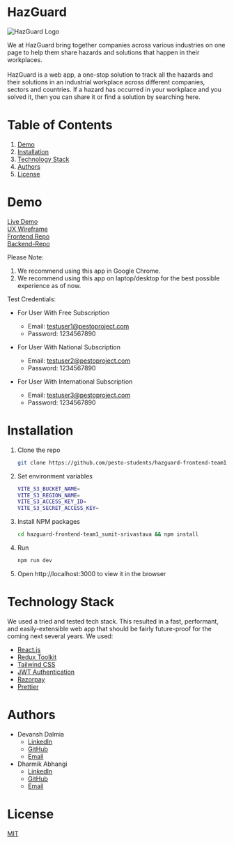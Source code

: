# HazGuard

![HazGuard Logo](https://user-images.githubusercontent.com/49364985/213794267-9eb620a6-f2da-483c-8596-4a01de1b54a5.png)

We at HazGuard bring together companies across various industries on one page to help them share hazards and solutions that happen in their workplaces.
<br/>
<br/>
HazGuard is a web app, a one-stop solution to track all the hazards and their solutions in an industrial workplace across different companies, sectors and countries. If a hazard has occurred in your workplace and you solved it, then you can share it or find a solution by searching here.
<br/>

# Table of Contents

1. [Demo](#demo)
2. [Installation](#installation)
3. [Technology Stack](#technology-stack)
4. [Authors](#authors)
5. [License](#license)

# Demo

[Live Demo](https://www.hazguard.tech/)<br/>
[UX Wireframe](https://www.figma.com/file/EzQZ1Tya0jlxJ0jKS55uEH/HazGuard)<br/>
[Frontend Repo](https://github.com/pesto-students/hazguard-frontend-team1_sumit-srivastava)<br/>
[Backend-Repo](https://github.com/pesto-students/hazguard-backend-team1_sumit-srivastava)<br/>


Please Note:

1. We recommend using this app in Google Chrome.
2. We recommend using this app on laptop/desktop for the best possible experience as of now.

Test Credentials:

-   For User With Free Subscription
    -   Email: testuser1@pestoproject.com
    -   Password: 1234567890

-   For User With National Subscription
    -   Email: testuser2@pestoproject.com
    -   Password: 1234567890

-   For User With International Subscription
    -   Email: testuser3@pestoproject.com
    -   Password: 1234567890

# Installation

1. Clone the repo

    ```sh
    git clone https://github.com/pesto-students/hazguard-frontend-team1_sumit-srivastava.git
    ```

2. Set environment variables

    ```sh
    VITE_S3_BUCKET_NAME=
    VITE_S3_REGION_NAME=
    VITE_S3_ACCESS_KEY_ID=
    VITE_S3_SECRET_ACCESS_KEY=
    ```
3. Install NPM packages
    ```sh
    cd hazguard-frontend-team1_sumit-srivastava && npm install
    ```
4. Run
    ```sh
    npm run dev
    ```
5. Open http://localhost:3000 to view it in the browser

# Technology Stack

We used a tried and tested tech stack. This resulted in a fast, performant, and easily-extensible web app that should be fairly future-proof for the coming next several years. We used:

-   [React.js](https://reactjs.org/)
-   [Redux Toolkit](https://redux-toolkit.js.org/)
-   [Tailwind CSS](https://tailwindcss.com/)
-   [JWT Authentication](https://jwt.io/)
-   [Razorpay](https://razorpay.com/)
-   [Prettier](https://prettier.io/)

# Authors

-   Devansh Dalmia
    -   [LinkedIn](https://www.linkedin.com/in/devanshdalmia1/)
    -   [GitHub](https://github.com/devanshdalmia01/)
    -   [Email](mailto:devanshdalmia1@gmail.com)
-   Dharmik Abhangi
    -   [LinkedIn](https://www.linkedin.com/in/dharmik-abhangi/)
    -   [GitHub](https://github.com/Dharmik3107/)
    -   [Email](mailto:abhangidharmik@gmail.com)

# License

[MIT](https://opensource.org/licenses/MIT)

